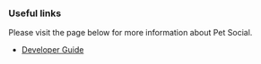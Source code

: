 ### Useful links
Please visit the page below for more information about Pet Social.

* [Developer Guide](DeveloperGuide.md)

